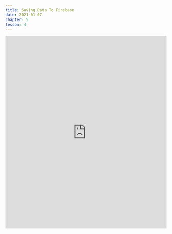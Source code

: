 ```yaml
---
title: Saving Data To Firebase
date: 2021-01-07
chapter: 5
lesson: 4
---
```


<iframe width="100%" height="600" src="https://www.youtube.com/embed/-GKZnJIFxPc?list=PLlvgXQiqkT5Bysu6My5p3j4ghb6lf48gt" title="YouTube video player" frameborder="0" allow="accelerometer; autoplay; clipboard-write; encrypted-media; gyroscope; picture-in-picture" allowfullscreen></iframe>